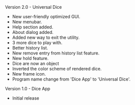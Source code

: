 Version 2.0 - Universal Dice
- New user-friendly optimized GUI.
- New menubar.
- Help section added.
- About dialog added.
- Added new way to exit the utility.
- 3 more dice to play with.
- Better history list.
- New remove entry from history list feature.
- New hold feature.
- Dice are now an object
- Inverted the color scheme of rendered dice.
- New frame icon.
- Program name change from 'Dice App' to 'Universal Dice'.

Version 1.0 - Dice App
- Initial release
